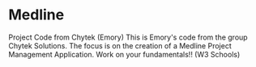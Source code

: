 # Medline
Project Code from Chytek (Emory)
This is Emory's code from the group Chytek Solutions. The focus is on the creation of a Medline Project Management Application.
Work on your fundamentals!! (W3 Schools)